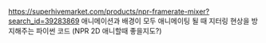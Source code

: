 https://superhivemarket.com/products/npr-framerate-mixer?search_id=39283869
애니메이션과 배경이 모두 애니메이팅 될 때 지터링 현상을 방지해주는 파이썬 코드
(NPR 2D 애니할때 좋을지도?)
